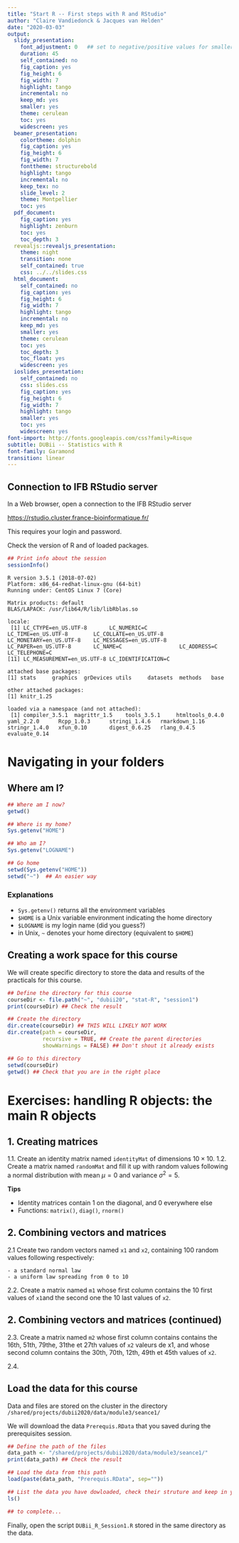 ```yaml
---
title: "Start R -- First steps with R and RStudio"
author: "Claire Vandiedonck & Jacques van Helden"
date: "2020-03-03"
output:
  slidy_presentation:
    font_adjustment: 0   ## set to negative/positive values for smaller/bigger fonts
    duration: 45
    self_contained: no
    fig_caption: yes
    fig_height: 6
    fig_width: 7
    highlight: tango
    incremental: no
    keep_md: yes
    smaller: yes
    theme: cerulean
    toc: yes
    widescreen: yes
  beamer_presentation:
    colortheme: dolphin
    fig_caption: yes
    fig_height: 6
    fig_width: 7
    fonttheme: structurebold
    highlight: tango
    incremental: no
    keep_tex: no
    slide_level: 2
    theme: Montpellier
    toc: yes
  pdf_document:
    fig_caption: yes
    highlight: zenburn
    toc: yes
    toc_depth: 3
  revealjs::revealjs_presentation:
    theme: night
    transition: none
    self_contained: true
    css: ../../slides.css
  html_document:
    self_contained: no
    fig_caption: yes
    fig_height: 6
    fig_width: 7
    highlight: tango
    incremental: no
    keep_md: yes
    smaller: yes
    theme: cerulean
    toc: yes
    toc_depth: 3
    toc_float: yes
    widescreen: yes
  ioslides_presentation:
    self_contained: no
    css: slides.css
    fig_caption: yes
    fig_height: 6
    fig_width: 7
    highlight: tango
    smaller: yes
    toc: yes
    widescreen: yes
font-import: http://fonts.googleapis.com/css?family=Risque
subtitle: DUBii -- Statistics with R
font-family: Garamond
transition: linear
---
```






## Connection to IFB RStudio server

In a Web browser, open a connection to the IFB RStudio server

<https://rstudio.cluster.france-bioinformatique.fr/>

This requires your login and password. 

Check the version of R and of loaded packages.

```r
## Print info about the session
sessionInfo()
```

```
R version 3.5.1 (2018-07-02)
Platform: x86_64-redhat-linux-gnu (64-bit)
Running under: CentOS Linux 7 (Core)

Matrix products: default
BLAS/LAPACK: /usr/lib64/R/lib/libRblas.so

locale:
 [1] LC_CTYPE=en_US.UTF-8       LC_NUMERIC=C               LC_TIME=en_US.UTF-8        LC_COLLATE=en_US.UTF-8     LC_MONETARY=en_US.UTF-8    LC_MESSAGES=en_US.UTF-8    LC_PAPER=en_US.UTF-8       LC_NAME=C                  LC_ADDRESS=C               LC_TELEPHONE=C            
[11] LC_MEASUREMENT=en_US.UTF-8 LC_IDENTIFICATION=C       

attached base packages:
[1] stats     graphics  grDevices utils     datasets  methods   base     

other attached packages:
[1] knitr_1.25

loaded via a namespace (and not attached):
 [1] compiler_3.5.1  magrittr_1.5    tools_3.5.1     htmltools_0.4.0 yaml_2.2.0      Rcpp_1.0.3      stringi_1.4.6   rmarkdown_1.16  stringr_1.4.0   xfun_0.10       digest_0.6.25   rlang_0.4.5     evaluate_0.14  
```



# Navigating in your folders


## Where am I?


```r
## Where am I now?
getwd()

## Where is my home?
Sys.getenv("HOME")

## Who am I?
Sys.getenv("LOGNAME")

## Go home
setwd(Sys.getenv("HOME"))
setwd("~")  ## An easier way
```

### Explanations

- `Sys.getenv()` returns all the environment variables
- `$HOME` is a Unix variable environment indicating the home directory
- `$LOGNAME` is my login name (did you guess?)
- in Unix, `~` denotes your home directory (equivalent to `$HOME`)


## Creating a work space for this course

We will create specific directory to store the data and results of the practicals for this course.


```r
## Define the directory for this course
courseDir <- file.path("~", "dubii20", "stat-R", "session1")
print(courseDir) ## Check the result

## Create the directory
dir.create(courseDir) ## THIS WILL LIKELY NOT WORK
dir.create(path = courseDir, 
           recursive = TRUE, ## Create the parent directories
           showWarnings = FALSE) ## Don't shout it already exists

## Go to this directory
setwd(courseDir)
getwd() ## Check that you are in the right place
```

# Exercises: handling R objects: the main R objects

## 1. Creating matrices

1.1. Create an identity matrix named `identityMat` of dimensions $10 \times 10$. 
1.2. Create a matrix named `randomMat` and fill it up with random values following a normal distribution with mean $\mu=0$ and variance $\sigma^2=5$.

**Tips**

- Identity matrices contain 1 on the diagonal, and 0 everywhere else
- Functions: `matrix()`, `diag()`, `rnorm()`

## 2. Combining vectors and matrices

2.1 Create two random vectors named `x1` and `x2`, containing 100 random values following respectively: 

    - a standard normal law
    - a uniform law spreading from 0 to 10

2.2. Create a matrix named `m1` whose first column contains the 10 first values of `x1`and the second one the 10 last values of `x2`. 

## 2. Combining vectors and matrices (continued)

2.3. Create a matrix named `m2` whose first column contains contains the  16th, 51th, 79the, 31the et 27th values of `x2` valeurs de x1, and whose second column contains the 30th, 70th, 12th, 49th et 45th values of `x2`.

2.4. 


## Load the data for this course

Data and files are stored on the cluster in the directory `/shared/projects/dubii2020/data/module3/seance1/`

We will download the data `Prerequis.RData`  that you saved during the prerequisites session.


```r
## Define the path of the files
data_path <- "/shared/projects/dubii2020/data/module3/seance1/"
print(data_path) ## Check the result

## Load the data from this path
load(paste(data_path, "Prerequis.RData", sep=""))

## List the data you have dowloaded, check their struture and keep in your session only the three vectors called size, weight and bmi as well as the matrix called myData2
ls()

## to complete...
```

Finally, open the script `DUBii_R_Session1.R` stored in the same directory as the data.
